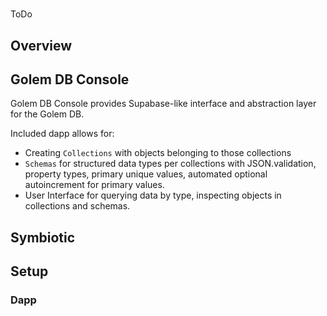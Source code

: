 #

ToDo

## Overview

## Golem DB Console

Golem DB Console provides Supabase-like interface and abstraction layer for the Golem DB.

Included dapp allows for:

- Creating `Collections` with objects belonging to those collections
- `Schemas` for structured data types per collections with JSON.validation, property types, primary unique values, automated optional autoincrement for primary values.
- User Interface for querying data by type, inspecting objects in collections and schemas.

## Symbiotic

## Setup

### Dapp
